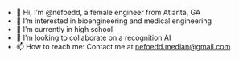 - 👋 Hi, I’m @nefoedd, a female engineer from Atlanta, GA
- 👀 I’m interested in bioengineering and medical engineering
- 🌱 I’m currently in high school
- 💞️ I’m looking to collaborate on a recognition AI 
- 📫 How to reach me: Contact me at nefoedd.median@gmail.com

<!---
nefoedd/nefoedd is a ✨ special ✨ repository because its `README.md` (this file) appears on your GitHub profile.
You can click the Preview link to take a look at your changes.
--->
